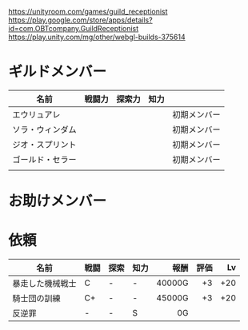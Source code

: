 https://unityroom.com/games/guild_receptionist
https://play.google.com/store/apps/details?id=com.OBTcompany.GuildReceptionist
https://play.unity.com/mg/other/webgl-builds-375614

# ギルドメンバー
| 名前             | 戦闘力 | 探索力 | 知力 |              |
| ---------------- | ------ | ------ | ---- | ------------ |
| エウリュアレ     |        |        |      | 初期メンバー |
| ソラ・ウィンダム |        |        |      | 初期メンバー |
| ジオ・スプリント |        |        |      | 初期メンバー |
| ゴールド・セラー |        |        |      | 初期メンバー |
|                  |        |        |      |              |

# お助けメンバー

# 依頼
| 名前             | 戦闘 | 探索 | 知力 |   報酬 | 評価 |  Lv |
| ---------------- | ---- | ---- | ---- | ------:| ----:| ---:|
| 暴走した機械戦士 | C    | -    | -    | 40000G |   +3 | +20 |
| 騎士団の訓練     | C+   | -    | -    | 45000G |   +3 | +20 |
| 反逆罪           | -    | -    | S    |     0G |      |     |
